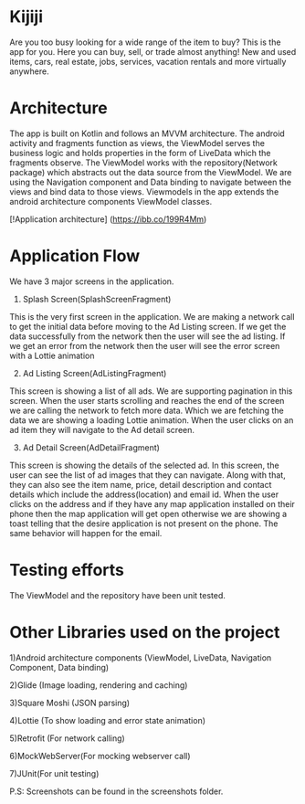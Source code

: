 # Kijiji

Are you too busy looking for a wide range of the item to buy? This is the app for you. Here you can buy, sell, or trade almost anything! New and used items, cars, real estate, jobs, services, vacation rentals and more virtually anywhere.

# Architecture

The app is built on Kotlin and follows an MVVM architecture. The android activity and fragments function as views, the ViewModel serves the business logic and holds properties in the form of LiveData which the fragments observe.
The ViewModel works with the repository(Network package) which abstracts out the data source from the ViewModel.
We are using the Navigation component and Data binding to navigate between the views and bind data to those views.
Viewmodels in the app extends the android architecture components ViewModel classes. 

[!Application architecture]
(https://ibb.co/199R4Mm)

# Application Flow

We have 3 major screens in the application.

1) Splash Screen(SplashScreenFragment)

This is the very first screen in the application. We are making a network call to get the initial data before moving to the Ad Listing screen. If we get the data successfully from the network then the user will see the ad listing. If we get an error from the network then the user will see the error screen with a Lottie animation

2) Ad Listing Screen(AdListingFragment)

This screen is showing a list of all ads. We are supporting pagination in this screen. When the user starts scrolling and reaches the end of the screen we are calling the network to fetch more data. Which we are fetching the data we are showing a loading Lottie animation.
When the user clicks on an ad item they will navigate to the Ad detail screen.


3) Ad Detail Screen(AdDetailFragment)

This screen is showing the details of the selected ad. In this screen, the user can see the list of ad images that they can navigate. Along with that, they can also see the item name, price, detail description and contact details which include the address(location) and email id.
When the user clicks on the address and if they have any map application installed on their phone then the map application will get open otherwise we are showing a toast telling that the desire application is not present on the phone. The same behavior will happen for the email.


# Testing efforts
The ViewModel and the repository have been unit tested.


# Other Libraries used on the project

1)Android architecture components (ViewModel, LiveData, Navigation Component, Data binding)

2)Glide (Image loading, rendering and caching)

3)Square Moshi (JSON parsing)

4)Lottie (To show loading and error state animation)

5)Retrofit (For network calling)

6)MockWebServer(For mocking webserver call)

7)JUnit(For unit testing)


P.S: Screenshots can be found in the screenshots folder.
